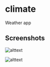 # climate

Weather app

## Screenshots

![alttext](https://lh3.googleusercontent.com/pw/AM-JKLUnL9egAHsWdAbSA49OoMaefV1C4peNdy-xJw2acJNvGKCEs5Dkp4XkhEln08ZA6SYCgTHaOENiSpGkVXIx0bhfrkUHb1q0y1zQA-EqQMWTQN7RQfg6p2OmN3sFIk8sqeumJUmeUsWFeeOsMV2AjAbzqw=w437-h969-no?authuser=0)

![alttext](https://lh3.googleusercontent.com/pw/AM-JKLWlZZwc8k_KwLGQTz8gop_xI2C962wD3A1gpYd-hVHdsGWgy2mLuq0wRoUHNFNP_pajxMqypjHQt92JUaTnhjsoiD39yTDHDZT2QrKY4LTWZBTMBGJ2_t0IN-hOMqt__zJ2MJgRMwXrAzTUkxlQLI8JGA=w437-h969-no?authuser=0)
